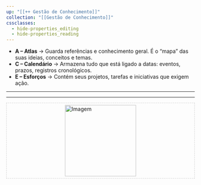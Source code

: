 ```yaml
---
up: "[[++ Gestão de Conhecimento]]"
collection: "[[Gestão de Conhecimento]]"
cssclasses:
  - hide-properties_editing
  - hide-properties_reading
---
```

- **A – Atlas** → Guarda referências e conhecimento geral. É o “mapa” das suas ideias, conceitos e temas.
- **C – Calendário** → Armazena tudo que está ligado a datas: eventos, prazos, registros cronológicos.
- **E – Esforços** → Contém seus projetos, tarefas e iniciativas que exigem ação.


---
---

<div style="position:relative; min-height:200px; border:1px dashed #ccc">
  <img src="atlas-f.png" alt="Imagem" width="190"
       style="position:absolute; top:50%; left:50%; transform:translate(-50%, -50%);">
</div>


